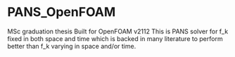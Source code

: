 # PANS_OpenFOAM
MSc graduation thesis
Built for OpenFOAM v2112
This is PANS solver for f_k fixed in both space and time which is backed in many literature to perform better than f_k varying in space and/or time.
